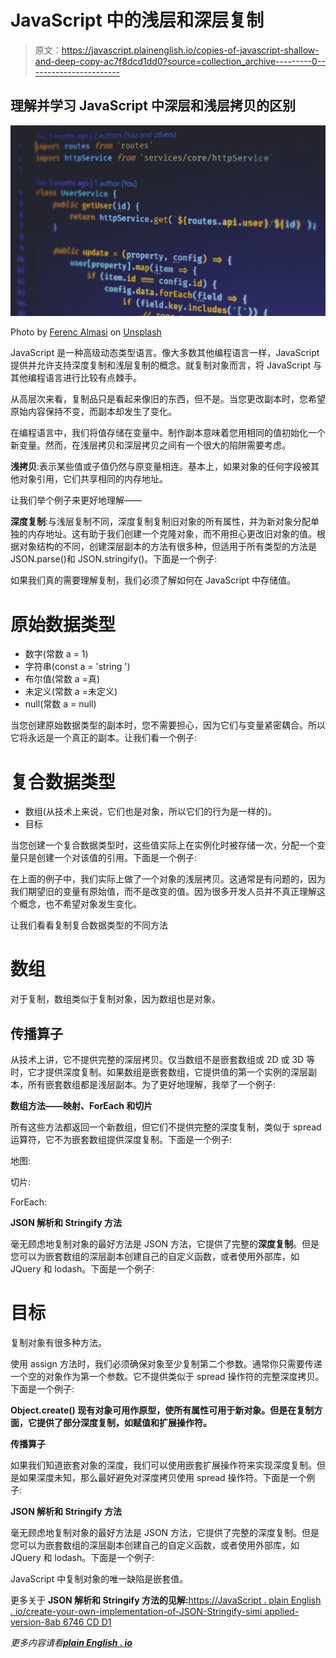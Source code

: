 # JavaScript 中的浅层和深层复制

> 原文：<https://javascript.plainenglish.io/copies-of-javascript-shallow-and-deep-copy-ac7f8dcd1dd0?source=collection_archive---------0----------------------->

## 理解并学习 JavaScript 中深层和浅层拷贝的区别

![](img/689b2893b1c37ea14f9417da25cd95fd.png)

Photo by [Ferenc Almasi](https://unsplash.com/@flowforfrank?utm_source=medium&utm_medium=referral) on [Unsplash](https://unsplash.com?utm_source=medium&utm_medium=referral)

JavaScript 是一种高级动态类型语言。像大多数其他编程语言一样，JavaScript 提供并允许支持深度复制和浅层复制的概念。就复制对象而言，将 JavaScript 与其他编程语言进行比较有点棘手。

从高层次来看，复制品只是看起来像旧的东西，但不是。当您更改副本时，您希望原始内容保持不变，而副本却发生了变化。

在编程语言中，我们将值存储在变量中。制作副本意味着您用相同的值初始化一个新变量。然而，在浅层拷贝和深层拷贝之间有一个很大的陷阱需要考虑。

**浅拷贝**:表示某些值或子值仍然与原变量相连。基本上，如果对象的任何字段被其他对象引用，它们共享相同的内存地址。

让我们举个例子来更好地理解——

**深度复制**:与浅层复制不同，深度复制复制旧对象的所有属性，并为新对象分配单独的内存地址。这有助于我们创建一个克隆对象，而不用担心更改旧对象的值。根据对象结构的不同，创建深层副本的方法有很多种，但适用于所有类型的方法是 JSON.parse()和 JSON.stringify()。下面是一个例子:

如果我们真的需要理解复制，我们必须了解如何在 JavaScript 中存储值。

# **原始数据类型**

*   数字(常数 a = 1)
*   字符串(const a = 'string ')
*   布尔值(常数 a =真)
*   未定义(常数 a =未定义)
*   null(常数 a = null)

当您创建原始数据类型的副本时，您不需要担心，因为它们与变量紧密耦合。所以它将永远是一个真正的副本。让我们看一个例子:

# **复合数据类型**

*   数组(从技术上来说，它们也是对象，所以它们的行为是一样的)。
*   目标

当您创建一个复合数据类型时，这些值实际上在实例化时被存储一次，分配一个变量只是创建一个对该值的引用。下面是一个例子:

在上面的例子中，我们实际上做了一个对象的浅层拷贝。这通常是有问题的，因为我们期望旧的变量有原始值，而不是改变的值。因为很多开发人员并不真正理解这个概念，也不希望对象发生变化。

让我们看看复制复合数据类型的不同方法

# **数组**

对于复制，数组类似于复制对象，因为数组也是对象。

## 传播算子

从技术上讲，它不提供完整的深层拷贝。仅当数组不是嵌套数组或 2D 或 3D 等时，它才提供深度复制。如果数组是嵌套数组，它提供值的第一个实例的深层副本，所有嵌套数组都是浅层副本。为了更好地理解，我举了一个例子:

**数组方法——映射、ForEach 和切片**

所有这些方法都返回一个新数组，但它们不提供完整的深度复制，类似于 spread 运算符，它不为嵌套数组提供深度复制。下面是一个例子:

地图:

切片:

ForEach:

**JSON 解析和 Stringify 方法**

毫无顾虑地复制对象的最好方法是 JSON 方法，它提供了完整的**深度复制**。但是您可以为嵌套数组的深层副本创建自己的自定义函数，或者使用外部库，如 JQuery 和 lodash。下面是一个例子:

# 目标

复制对象有很多种方法。

使用 assign 方法时，我们必须确保对象至少复制第二个参数。通常你只需要传递一个空的对象作为第一个参数。它不提供类似于 spread 操作符的完整深度拷贝。下面是一个例子:

**Object.create()
现有对象可用作原型，使所有属性可用于新对象。但是在复制方面，它提供了部分深度复制，如赋值和扩展操作符。**

**传播算子**

如果我们知道嵌套对象的深度，我们可以使用嵌套扩展操作符来实现深度复制。但是如果深度未知，那么最好避免对深度拷贝使用 spread 操作符。下面是一个例子:

**JSON 解析和 Stringify 方法**

毫无顾虑地复制对象的最好方法是 JSON 方法，它提供了完整的深度复制。但是您可以为嵌套数组的深层副本创建自己的自定义函数，或者使用外部库，如 JQuery 和 lodash。下面是一个例子:

JavaScript 中复制对象的唯一缺陷是嵌套值。

更多关于 **JSON 解析和 Stringify 方法的见解:**[https://JavaScript . plain English . io/create-your-own-implementation-of-JSON-Stringify-simi applied-version-8ab 6746 CD D1](/create-your-own-implementation-of-json-stringify-simiplied-version-8ab6746cdd1)

*更多内容请看*[***plain English . io***](http://plainenglish.io/)